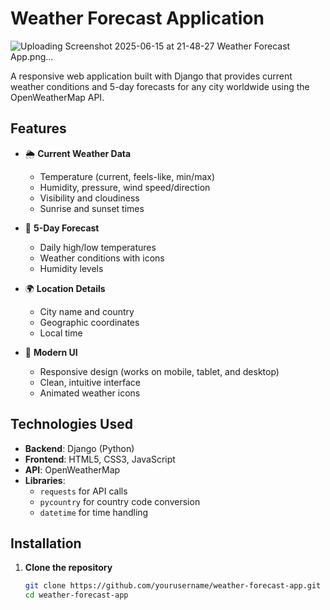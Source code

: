 # Weather Forecast Application

![Uploading Screenshot 2025-06-15 at 21-48-27 Weather Forecast App.png…]()


A responsive web application built with Django that provides current weather conditions and 5-day forecasts for any city worldwide using the OpenWeatherMap API.

## Features

- 🌦️ **Current Weather Data**
  - Temperature (current, feels-like, min/max)
  - Humidity, pressure, wind speed/direction
  - Visibility and cloudiness
  - Sunrise and sunset times

- 📅 **5-Day Forecast**
  - Daily high/low temperatures
  - Weather conditions with icons
  - Humidity levels

- 🌍 **Location Details**
  - City name and country
  - Geographic coordinates
  - Local time

- 🎨 **Modern UI**
  - Responsive design (works on mobile, tablet, and desktop)
  - Clean, intuitive interface
  - Animated weather icons

## Technologies Used

- **Backend**: Django (Python)
- **Frontend**: HTML5, CSS3, JavaScript
- **API**: OpenWeatherMap
- **Libraries**: 
  - `requests` for API calls
  - `pycountry` for country code conversion
  - `datetime` for time handling

## Installation

1. **Clone the repository**
   ```bash
   git clone https://github.com/yourusername/weather-forecast-app.git
   cd weather-forecast-app
